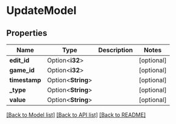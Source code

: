 # UpdateModel

## Properties

Name | Type | Description | Notes
------------ | ------------- | ------------- | -------------
**edit_id** | Option<**i32**> |  | [optional]
**game_id** | Option<**i32**> |  | [optional]
**timestamp** | Option<**String**> |  | [optional]
**_type** | Option<**String**> |  | [optional]
**value** | Option<**String**> |  | [optional]

[[Back to Model list]](../README.md#documentation-for-models) [[Back to API list]](../README.md#documentation-for-api-endpoints) [[Back to README]](../README.md)


